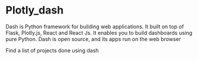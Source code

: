 # Plotly_dash
Dash is Python framework for building web applications. It built on top of Flask, Plotly.js, React and React Js. It enables you to build dashboards using pure Python. Dash is open source, and its apps run on the web browser

Find a list of projects done using dash



